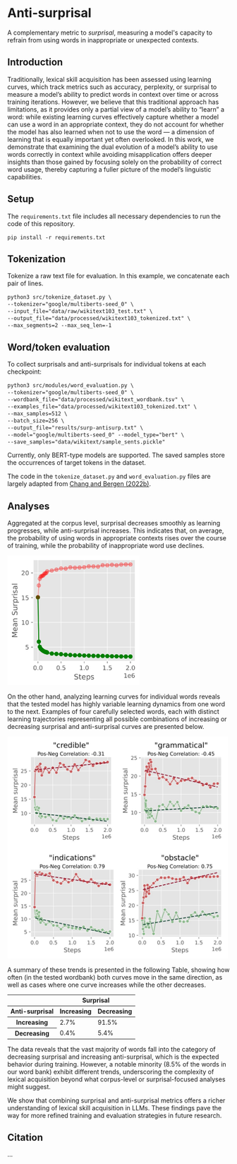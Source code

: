 # Anti-surprisal
A complementary metric to $surprisal$, measuring a model's capacity to refrain from using words in inappropriate or unexpected contexts.

## Introduction
Traditionally, lexical skill acquisition has been assessed using learning curves, which track metrics such as accuracy, perplexity, or surprisal to measure a model’s ability to predict words in context over time or across training iterations. 
However, we believe that this traditional approach has limitations, as it provides only a partial view of a model’s ability to “learn” a word: while existing learning curves effectively capture whether a model can use a word in an appropriate context, they do not account for whether the model has also learned when not to use the word — a dimension of learning that is equally important yet often overlooked.
In this work, we demonstrate that examining the dual evolution of a model’s ability to use words correctly in context while avoiding misapplication offers deeper insights than those gained by focusing solely on the probability of correct word usage, thereby capturing a fuller picture of the model’s linguistic capabilities.

## Setup
The `requirements.txt` file includes all necessary dependencies to run the code of this repository.
```
pip install -r requirements.txt
```

## Tokenization
Tokenize a raw text file for evaluation. In this example, we concatenate each pair of lines.
```
python3 src/tokenize_dataset.py \
--tokenizer="google/multiberts-seed_0" \
--input_file="data/raw/wikitext103_test.txt" \
--output_file="data/processed/wikitext103_tokenized.txt" \
--max_segments=2 --max_seq_len=-1
```

## Word/token evaluation
To collect surprisals and anti-surprisals for individual tokens at each checkpoint:
```
python3 src/modules/word_evaluation.py \
--tokenizer="google/multiberts-seed_0" \
--wordbank_file="data/processed/wikitext_wordbank.tsv" \
--examples_file="data/processed/wikitext103_tokenized.txt" \
--max_samples=512 \
--batch_size=256 \
--output_file="results/surp-antisurp.txt" \
--model="google/multiberts-seed_0" --model_type="bert" \
--save_samples="data/wikitext/sample_sents.pickle"
```
Currently, only BERT-type models are supported. The saved samples store the occurrences of target tokens in the dataset. 

The code in the `tokenize_dataset.py` and `word_evaluation.py` files are largely adapted from [Chang and Bergen (2022b)](https://github.com/tylerachang/word-acquisition-language-models).

## Analyses
Aggregated at the corpus level, surprisal decreases smoothly as learning progresses, while anti-surprisal increases. This indicates that, on average, the probability of using words in appropriate contexts rises over the course of training, while the probability of inappropriate word use declines.

<img src="https://github.com/NazaninShafiabadi/antisurprisal/blob/main/img/corpus_surprisal.jpg" width="300" height="auto">

On the other hand, analyzing learning curves for individual words reveals that the tested model has highly variable learning dynamics from one word to the next. Examples of four carefully selected words, each with distinct learning trajectories representing all possible combinations of increasing or decreasing surprisal and anti-surprisal curves are presented below. 

<img src="https://github.com/NazaninShafiabadi/antisurprisal/blob/main/img/trend_category_examples.jpg" width="500" height="auto">

A summary of these trends is presented in the following Table, showing how often (in the tested wordbank) both curves move in the same direction, as well as cases where one curve increases while the other decreases.

<table>
  <thead>
    <tr>
      <th></th>
      <th colspan="2";">Surprisal</th>
    </tr>
    <tr>
      <th>Anti-surprisal</th>
      <th>Increasing</th>
      <th>Decreasing</th>
    </tr>
  </thead>
  <tbody>
    <tr>
      <th>Increasing</th>
      <td>2.7%</td>
      <td>91.5%</td>
    </tr>
    <tr>
      <th>Decreasing</th>
      <td>0.4%</td>
      <td>5.4%</td>
    </tr>
  </tbody>
</table>

The data reveals that the vast majority of words fall into the category of decreasing surprisal and increasing anti-surprisal, which is the expected behavior during training. However, a notable minority (8.5% of the words in our word bank) exhibit different trends, underscoring the complexity of lexical acquisition beyond what corpus-level or surprisal-focused analyses might suggest.

We show that combining surprisal and anti-surprisal metrics offers a richer understanding of lexical skill acquisition in LLMs. These findings pave the way for more refined training and evaluation strategies in future research.

## Citation
...









